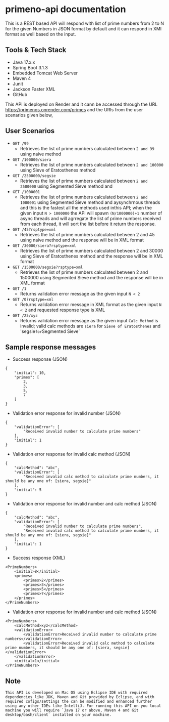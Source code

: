 # primeno-api documentation
This is a REST based API will respond with list of prime numbers from 2 to N for the given Numbers in JSON format by default and it can respond in XMl format as well based on the input.

## Tools & Tech Stack
* Java 17.x.x
* Spring Boot 3.1.3
* Embedded Tomcat Web Server
* Maven 4
* Junit
* Jackson Faster XML
* GitHub

This API is deployed on Render and it cann be accessed through the URL https://primenos.onrender.com/primes and the URIs from the user scenarios given below,

## User Scenarios
* `GET /99`
  * Retrieves the list of prime numbers calculated between `2 and 99` using naive method
* `GET /100000/siera`
  * Retrieves the list of prime numbers calculated between `2 and 100000` using Sieve of Eratosthenes method
* `GET /2500000/segsie`
  * Retrieves the list of prime numbers calculated between `2 and 2500000` using Segmented Sieve method and
* `GET /1000001`
  * Retrieves the list of prime numbers calculated between `2 and 1000001` using Segmented Sieve method and aysynchrnous threads and this is the fastest all the methods used inthis API; when the given input `N > 1000000` the API will spawn `(N/1000000)+1` number of async threads and will agrregate the list of prime numbers received from each thread, it will sort the list before it return the response.
* `GET /45?rsptype=xml`
  * Retrieves the list of prime numbers calculated between 2 and 45 using naive method and the response will be in XML format
* `GET /30000/siera?rsptype=xml`
  * Retrieves the list of prime numbers calculated between 2 and 30000 using Sieve of Eratosthenes method and the response will be in XML format
* `GET /1500000/segsie?rsptype=xml`
  * Retrieves the list of prime numbers calculated between 2 and 1500000 using Segmented Sieve method and the response will be in XML format
* `GET /1`
  * Returns validation error message as the given input `N < 2`
* `GET /0?rsptype=xml`
  * Returns validation error message in XML format as the given input `N < 2` and requested response type is XML
* `GET /25/xyz`
  * Returns validation error message as the given input `Calc Method` is invalid; valid calc methods are `siera` for `Sieve of Eratosthenes` and 'segsie` for `Segmented Sieve`

## Sample response messages
* Success response (JSON)
```
{
    "initial": 10,
    "primes": [
        2,
        3,
        5,
        7
    ]
}
```

* Validation error response for invalid number (JSON)
```
{
    "validationError": [
        "Received invalid number to calculate prime numbers"
    ],
    "initial": 1
}
```

* Validation error response for invalid calc method (JSON)
```
{
    "calcMethod": "abc",
    "validationError": [
        "Received invalid calc method to calculate prime numbers, it should be any one of: [siera, segsie]"
    ],
    "initial": 5
}
```

* Validation error response for invalid number and calc method (JSON)
```
{
    "calcMethod": "abc",
    "validationError": [
        "Received invalid number to calculate prime numbers",
        "Received invalid calc method to calculate prime numbers, it should be any one of: [siera, segsie]"
    ],
    "initial": 1
}
```

* Success response (XML)
```
<PrimeNumbers>
    <initial>8</initial>
    <primes>
        <primes>2</primes>
        <primes>3</primes>
        <primes>5</primes>
        <primes>7</primes>
    </primes>
</PrimeNumbers>
```

* Validation error response for invalid number and calc method (JSON)
```
<PrimeNumbers>
    <calcMethod>xyz</calcMethod>
    <validationError>
        <validationError>Received invalid number to calculate prime numbers</validationError>
        <validationError>Received invalid calc method to calculate prime numbers, it should be any one of: [siera, segsie]</validationError>
    </validationError>
    <initial>1</initial>
</PrimeNumbers>
```

## Note
```
This API is developed on Mac OS using Eclipse IDE with required dependencies like JDK, Maven and Git provided by Eclipse, and with required cofigs/settings the can be modified and enhanced further using any other IDEs like IntelliJ. For running this API on you local machine you will require `Java 17 or above, Maven 4 and Git desktop/bash/client` installed on your machine.
```

